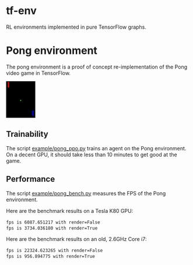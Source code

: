 # tf-env

RL environments implemented in pure TensorFlow graphs.

# Pong environment

The pong environment is a proof of concept re-implementation of the Pong video game in TensorFlow.

![Pong GIF](example/pong_gameplay.gif)

## Trainability

The script [example/pong_ppo.py](example/pong_ppo.py) trains an agent on the Pong environment. On a decent GPU, it should take less than 10 minutes to get good at the game.

## Performance

The script [example/pong_bench.py](example/pong_bench.py) measures the FPS of the Pong environment.

Here are the benchmark results on a Tesla K80 GPU:

```
fps is 6087.651217 with render=False
fps is 3734.036180 with render=True
```

Here are the benchmark results on an old, 2.6GHz Core i7:

```
fps is 22324.623265 with render=False
fps is 956.894775 with render=True
```

